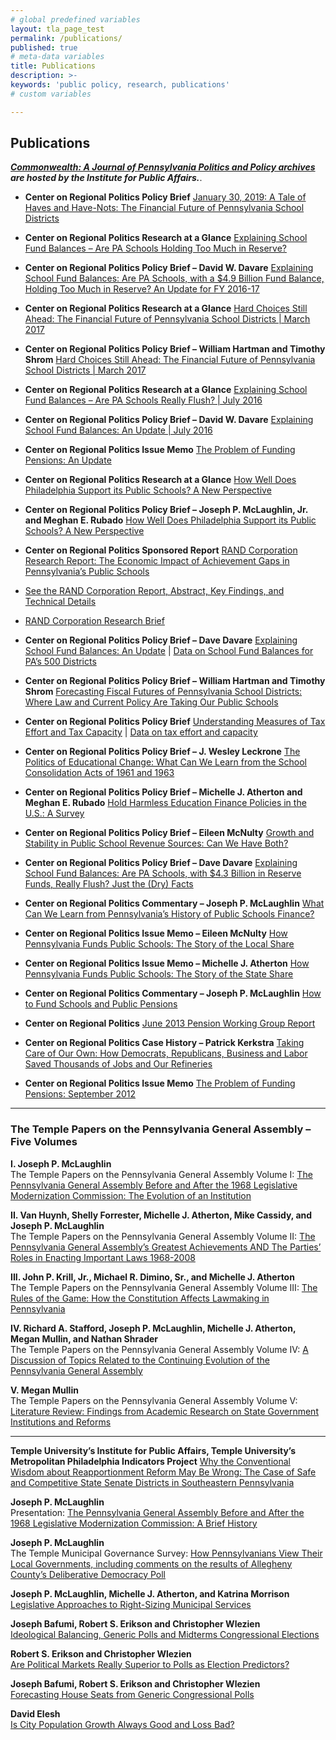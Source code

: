```yaml
---
# global predefined variables
layout: tla_page_test
permalink: /publications/
published: true
# meta-data variables
title: Publications
description: >-
keywords: 'public policy, research, publications'
# custom variables

---
```

## Publications
_**[Commonwealth: A Journal of Pennsylvania Politics and Policy archives](http://sites.temple.edu/commonwealth/) are hosted by the Institute for Public Affairs.**_.

- **Center on Regional Politics Policy Brief**
[January 30, 2019: A Tale of Haves and Have-Nots: The Financial Future of Pennsylvania School Districts](https://sites.temple.edu/corparchives/files/2019/08/Haves-and-Have-Nots-2019-web.pdf)

- **Center on Regional Politics Research at a Glance**
[Explaining School Fund Balances – Are PA Schools Holding Too Much in Reserve?](https://sites.temple.edu/corparchives/files/2019/08/Fund-Balances-Update-2018-at-a-Glance.pdf) 

- **Center on Regional Politics Policy Brief – David W. Davare**
[Explaining School Fund Balances: Are PA Schools, with a $4.9 Billion Fund Balance, Holding Too Much in Reserve? An Update for FY 2016-17](https://sites.temple.edu/corparchives/files/2019/08/Fund-Balance-Update-2018-web.pdf)

- **Center on Regional Politics Research at a Glance**
[Hard Choices Still Ahead: The Financial Future of Pennsylvania School Districts | March 2017](https://sites.temple.edu/corparchives/files/2019/08/Fiscal-Forecast-Update-at-a-Glance.pdf)

- **Center on Regional Politics Policy Brief – William Hartman and Timothy Shrom**
[Hard Choices Still Ahead: The Financial Future of Pennsylvania School Districts | March 2017](https://sites.temple.edu/corparchives/files/2019/08/Fiscal-Outlook-2017-Update-Policy-Brief.pdf)

- **Center on Regional Politics Research at a Glance**
[Explaining School Fund Balances – Are PA Schools Really Flush? | July 2016](https://sites.temple.edu/corparchives/files/2019/08/7-16-Fund-Balances-Update-at-a-Glance-Web.pdf)

- **Center on Regional Politics Policy Brief – David W. Davare**
[Explaining School Fund Balances: An Update | July 2016](https://sites.temple.edu/corparchives/files/2019/08/7-16update-Fund-Balance-Update-Policy-Brief-Web.pdf)

- **Center on Regional Politics Issue Memo**
[The Problem of Funding Pensions: An Update](https://sites.temple.edu/corparchives/files/2019/08/Pension-Update-Memo-June-2016.pdf)

- **Center on Regional Politics Research at a Glance**
[How Well Does Philadelphia Support its Public Schools? A New Perspective](https://drive.google.com/file/d/1CjS29VjAswK5Sn8NZ83hr-Iaspxodm0G/view?usp=sharing)

- **Center on Regional Politics Policy Brief – Joseph P. McLaughlin, Jr. and Meghan E. Rubado**
[How Well Does Philadelphia Support its Public Schools? A New Perspective](https://sites.temple.edu/corparchives/files/2019/08/2Tax-Effort-Philly-Web.pdf)

- **Center on Regional Politics Sponsored Report**
[RAND Corporation Research Report: The Economic Impact of Achievement Gaps in Pennsylvania’s Public Schools](https://sites.temple.edu/corparchives/files/2019/08/RAND_Econ-Impact-of-Achievement-Gaps-Web-1.pdf)
- [See the RAND Corporation Report, Abstract, Key Findings, and Technical Details](http://www.rand.org/pubs/research_reports/RR1159.html)
- [RAND Corporation Research Brief](http://www.rand.org/pubs/research_briefs/RB9872.html)

- **Center on Regional Politics Policy Brief – Dave Davare**
[Explaining School Fund Balances: An Update](https://sites.temple.edu/corparchives/files/2019/08/Fund-Balance-Update-2017.pdf) | [Data on School Fund Balances for PA’s 500 Districts](https://sites.temple.edu/corparchives/files/2019/08/2013-14-and-2012-13-FB.xlsx)

- **Center on Regional Politics Policy Brief – William Hartman and Timothy Shrom**
[Forecasting Fiscal Futures of Pennsylvania School Districts: Where Law and Current Policy Are Taking Our Public Schools](https://sites.temple.edu/corparchives/files/2019/08/Fiscal-Futures-Hartman-Shrom-Web.pdf)

- **Center on Regional Politics Policy Brief** 
[Understanding Measures of Tax Effort and Tax Capacity](https://sites.temple.edu/corparchives/files/2019/08/Tax-Effort-and-Capacity-Brief-Web.pdf) | [Data on tax effort and capacity](https://sites.temple.edu/corparchives/files/2019/08/CapacityEffortMHIindex.xlsx)

- **Center on Regional Politics Policy Brief – J. Wesley Leckrone**
[The Politics of Educational Change: What Can We Learn from the School Consolidation Acts of 1961 and 1963](https://sites.temple.edu/corparchives/files/2019/08/School-Consolidation-Leckrone-web.pdf)

- **Center on Regional Politics Policy Brief – Michelle J. Atherton and Meghan E. Rubado**
[Hold Harmless Education Finance Policies in the U.S.: A Survey](https://sites.temple.edu/corparchives/files/2019/08/HH-Policies-Policy-Brief.pdf)

- **Center on Regional Politics Policy Brief – Eileen McNulty**
[Growth and Stability in Public School Revenue Sources: Can We Have Both?](https://sites.temple.edu/corparchives/files/2019/08/Policy-Brief-2-Web.pdf)

- **Center on Regional Politics Policy Brief – Dave Davare**
[Explaining School Fund Balances: Are PA Schools, with $4.3 Billion in Reserve Funds, Really Flush? Just the (Dry) Facts](https://sites.temple.edu/corparchives/files/2019/08/Policy-Brief-Fund-Balances-1-1.pdf)

- **Center on Regional Politics Commentary – Joseph P. McLaughlin**
[What Can We Learn from Pennsylvania’s History of Public Schools Finance?](https://sites.temple.edu/corparchives/files/2019/08/Commentary-May-2014.pdf)

- **Center on Regional Politics Issue Memo – Eileen McNulty**
[How Pennsylvania Funds Public Schools: The Story of the Local Share](https://sites.temple.edu/corparchives/files/2019/08/Local-Share-Issue-Memo.pdf)

- **Center on Regional Politics Issue Memo – Michelle J. Atherton**
[How Pennsylvania Funds Public Schools: The Story of the State Share](https://sites.temple.edu/corparchives/files/2019/08/State-Share-Issue-Memo.pdf)

- **Center on Regional Politics Commentary – Joseph P. McLaughlin**
[How to Fund Schools and Public Pensions](https://sites.temple.edu/corparchives/files/2019/08/Commentary-August-21-2013.pdf)

- **Center on Regional Politics**
[June 2013 Pension Working Group Report](https://sites.temple.edu/corparchives/files/2019/08/Pension-Working-Group-Report-June-2013.pdf)

- **Center on Regional Politics Case History – Patrick Kerkstra**
[Taking Care of Our Own: How Democrats, Republicans, Business and Labor Saved Thousands of Jobs and Our Refineries](https://sites.temple.edu/corparchives/files/2019/08/Refinery-story-011113.pdf)

- **Center on Regional Politics Issue Memo**
[The Problem of Funding Pensions: September 2012](https://sites.temple.edu/corparchives/files/2019/08/IssueMemoPublicPensionsWebVersion0924122.pdf)

___

### The Temple Papers on the Pennsylvania General Assembly – Five Volumes
**I. Joseph P. McLaughlin**<br>
The Temple Papers on the Pennsylvania General Assembly Volume I: [The Pennsylvania General Assembly Before and After the 1968 Legislative Modernization Commission: The Evolution of an Institution](https://drive.google.com/file/d/1YS1O7JlAmriq4m0I7isnFBkb4MqG1ZdJ/view?usp=sharing)<br>

**II. Van Huynh, Shelly Forrester, Michelle J. Atherton, Mike Cassidy, and Joseph P. McLaughlin**<br>
The Temple Papers on the Pennsylvania General Assembly Volume II: [The Pennsylvania General Assembly’s Greatest Achievements AND The Parties’ Roles in Enacting Important Laws 1968-2008](https://drive.google.com/file/d/11fChKfS4ir_rtENCpMuSZl0mjU62qVeN/view?usp=sharing)<br>

**III. John P. Krill, Jr., Michael R. Dimino, Sr., and Michelle J. Atherton**<br>
The Temple Papers on the Pennsylvania General Assembly Volume III: [The Rules of the Game: How the Constitution Affects Lawmaking in Pennsylvania](https://drive.google.com/file/d/1APy1YMHxnryKtGbwjEB2tUV4vcUnsRxr/view?usp=sharing)<br>

**IV. Richard A. Stafford, Joseph P. McLaughlin, Michelle J. Atherton, Megan Mullin, and Nathan Shrader**<br>
The Temple Papers on the Pennsylvania General Assembly Volume IV: [A Discussion of Topics Related to the Continuing Evolution of the Pennsylvania General Assembly](https://drive.google.com/file/d/1XKJ0VF0fGbEo0LZO5DPG1CRcB6vt7lhL/view?usp=sharing)<br>

**V. Megan Mullin**<br>
The Temple Papers on the Pennsylvania General Assembly Volume V: [Literature Review: Findings from Academic Research on  State Government Institutions and Reforms](https://drive.google.com/file/d/1e-bzvDEG_-dyMcJGcWC5Q_b086SrJCZb/view?usp=sharing)<br>

___

**Temple University’s Institute for Public Affairs, Temple University’s Metropolitan Philadelphia Indicators Project**
[Why the Conventional Wisdom about Reapportionment Reform May Be Wrong: The Case of Safe and Competitive State Senate Districts in Southeastern Pennsylvania](https://drive.google.com/file/d/13tnVUlFjlapBIJ6cqwOajWvNYiLzGMXv/view?usp=sharing) 

**Joseph P. McLaughlin**<br>
Presentation: [The Pennsylvania General Assembly Before and After the 1968 Legislative Modernization Commission: A Brief History](https://drive.google.com/file/d/1s3gPsN7tRJ3bZHO7zMBJWFwDYr1N3lLO/view?usp=sharing)<br>

**Joseph P. McLaughlin**<br>
The Temple Municipal Governance Survey: [How Pennsylvanians View Their Local Governments, including comments on the results of Allegheny County’s Deliberative Democracy Poll](https://drive.google.com/file/d/1w20Qci4hD9fHL_mHrL0PrXxw96rLsFIv/view?usp=sharing)<br>

**Joseph P. McLaughlin, Michelle J. Atherton, and Katrina Morrison**<br>
[Legislative Approaches to Right-Sizing Municipal Services](https://drive.google.com/file/d/10Ehx2o9ydfYBAeIV3T-oMs-alzN_oCPE/view?usp=sharing)<br>

**Joseph Bafumi, Robert S. Erikson and Christopher Wlezien**<br>
[Ideological Balancing, Generic Polls and Midterms Congressional Elections](https://drive.google.com/file/d/1AEmZ-27H-A67c_8boRp7a_FnnllI5YoU/view?usp=sharing)<br>

**Robert S. Erikson and Christopher Wlezien**<br>
[Are Political Markets Really Superior to Polls as Election Predictors?](https://drive.google.com/file/d/1-hgDA3svf1Zxy_j86VI9sZ8gsOPIf5N4/view?usp=sharing)<br>

**Joseph Bafumi, Robert S. Erikson and Christopher Wlezien**<br>
[Forecasting House Seats from Generic Congressional Polls](https://drive.google.com/file/d/1hxRulgiwr5DVA6lY6kZdukK6snT5ZT_T/view?usp=sharing)<br>

**David Elesh**<br>
[Is City Population Growth Always Good and Loss Bad?](https://drive.google.com/file/d/1-pSaZUKi4CrsiAyyVzx-zS40g9bohoh7/view?usp=sharing)<br>
